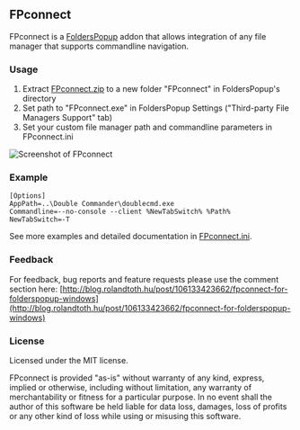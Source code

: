 <h2>FPconnect</h2>

FPconnect is a [FoldersPopup](http://code.jeanlalonde.ca/folderspopup/) addon that allows integration of any file manager that supports commandline navigation.

<h3>Usage</h3>

1. Extract [FPconnect.zip](https://github.com/rolandtoth/FPconnect/raw/master/FPconnect.zip) to a new folder "FPconnect" in FoldersPopup's directory
2. Set path to "FPconnect.exe" in FoldersPopup Settings ("Third-party File Managers Support" tab)
3. Set your custom file manager path and commandline parameters in FPconnect.ini

![Screenshot of FPconnect](https://github.com/rolandtoth/FPconnect/raw/master/FPconnect.png)

<h3>Example</h3>

```
[Options]
AppPath=..\Double Commander\doublecmd.exe
Commandline=--no-console --client %NewTabSwitch% %Path%
NewTabSwitch=-T
```
See more examples and detailed documentation in [FPconnect.ini](https://github.com/rolandtoth/FPconnect/raw/master/FPconnect.ini).

<h3>Feedback</h3>

For feedback, bug reports and feature requests please use the comment section here:
[http://blog.rolandtoth.hu/post/106133423662/fpconnect-for-folderspopup-windows](http://blog.rolandtoth.hu/post/106133423662/fpconnect-for-folderspopup-windows)

<h3>License</h3>

Licensed under the MIT license.

FPconnect is provided "as-is" without warranty of any kind, express, implied or otherwise,
including without limitation, any warranty of merchantability or fitness for a particular purpose.
In no event shall the author of this software be held liable for data loss, damages,
loss of profits or any other kind of loss while using or misusing this software.